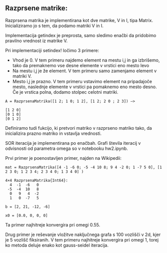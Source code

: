 ## Razprsene matrike:

Razprsena matrika je implementirana kot dve matrike, V in I, tipa Matrix. Inicializiramo jo s tem, da podamo matriki V in I.

Implementacija getindex je preprosta, samo sledimo enačbi da pridobimo pravilno vrednost iz matrike V.

Pri implementaciji setindex! ločimo 3 primere:

- Vhod je 0. V tem primeru najdemo element na mestu i,j in ga izbrišemo, tako da premaknemo vse desne elemente v vrstici eno mesto levo
- Na mestu i,j je že element. V tem primeru samo zamenjamo element v matriki V.
- Mesto i,j je prazno. V tem primeru vstavimo element na pripadajoče mesto, naslednje elemente v vrstici pa pomaknemo eno mesto desno. Če je vrstica polna, dodamo stolpec celotni matriki.

```
A = RazprsenaMatrika([1 2; 1 0; 1 2], [1 2; 2 0 ; 2 3]) —>

[1 2 0]
[0 1 0]
[0 1 2]

```

Definiramo tudi fukcijo, ki pretvori matriko v razprseno matriko tako, da inicializira prazno matriko in vstavlja vrednosti.

SOR iteracija je implementirana po enačbah. Grafi števila iteracij v odvisnosti od parametra omega so v notebooku hw2.ipynb.

Prvi primer je poenostavljen primer, najden na Wikipedii:

```
mat = RazprsenaMatrika([4 -1 -6 0; -5 -4 10 8; 9 4 -2 0; 1 -7 5 0], [1 2 3 0; 1 2 3 4; 2 3 4 0; 1 3 4 0] )

4×4 RazprsenaMatrika{Int64}:
  4  -1  -6   0
 -5  -4  10   8
  0   9   4  -2
  1   0  -7   5
  
b = [2, 21, -12, -6]

x0 = [0.0, 0, 0, 0]

```

Ta primer najhitreje konvergira pri omegi 0.55.

Drug primer je reševanje vložitve naključnega grafa s 100 vozlišči v 2d, kjer je 5 vozlišč fiksiranih. V tem primeru najhitreje konvergira pri omegi 1, torej ko metoda deluje enako kot gauss-seidel iteracija.
